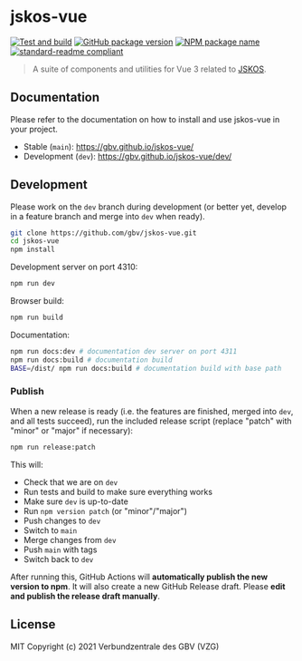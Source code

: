 # jskos-vue
[![Test and build](https://github.com/gbv/jskos-vue/actions/workflows/test-and-build.yml/badge.svg)](https://github.com/gbv/jskos-vue/actions/workflows/test-and-build.yml)
[![GitHub package version](https://img.shields.io/github/package-json/v/gbv/jskos-vue.svg?label=version)](https://github.com/gbv/jskos-vue)
[![NPM package name](https://img.shields.io/badge/npm-jskos--vue-blue.svg)](https://www.npmjs.com/package/jskos-vue)
[![standard-readme compliant](https://img.shields.io/badge/readme%20style-standard-brightgreen.svg)](https://github.com/RichardLitt/standard-readme)

> A suite of components and utilities for Vue 3 related to [JSKOS](https://gbv.github.io/jskos/jskos.html).

## Documentation
Please refer to the documentation on how to install and use jskos-vue in your project.

- Stable (`main`): https://gbv.github.io/jskos-vue/
- Development (`dev`): https://gbv.github.io/jskos-vue/dev/

## Development
Please work on the `dev` branch during development (or better yet, develop in a feature branch and merge into `dev` when ready).

```bash
git clone https://github.com/gbv/jskos-vue.git
cd jskos-vue
npm install
```

Development server on port 4310:
```bash
npm run dev
```

Browser build:
```bash
npm run build
```

Documentation:
```bash
npm run docs:dev # documentation dev server on port 4311
npm run docs:build # documentation build
BASE=/dist/ npm run docs:build # documentation build with base path
```

### Publish
When a new release is ready (i.e. the features are finished, merged into `dev`, and all tests succeed), run the included release script (replace "patch" with "minor" or "major" if necessary):

```bash
npm run release:patch
```

This will:
- Check that we are on `dev`
- Run tests and build to make sure everything works
- Make sure `dev` is up-to-date
- Run `npm version patch` (or "minor"/"major")
- Push changes to `dev`
- Switch to `main`
- Merge changes from `dev`
- Push `main` with tags
- Switch back to `dev`

After running this, GitHub Actions will **automatically publish the new version to npm**. It will also create a new GitHub Release draft. Please **edit and publish the release draft manually**.

## License
MIT Copyright (c) 2021 Verbundzentrale des GBV (VZG)
